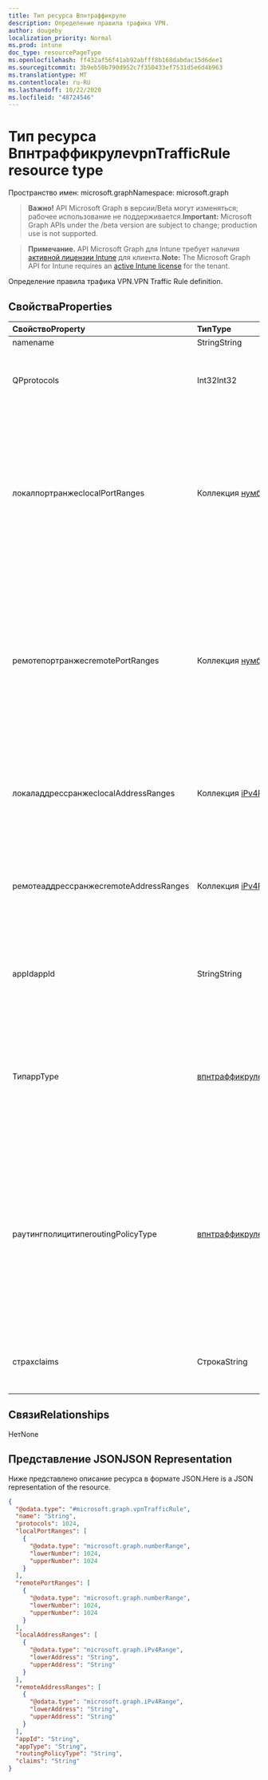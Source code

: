 ```yaml
---
title: Тип ресурса Впнтраффикруле
description: Определение правила трафика VPN.
author: dougeby
localization_priority: Normal
ms.prod: intune
doc_type: resourcePageType
ms.openlocfilehash: ff432af56f41ab92abfff8b168dabdac15d6dee1
ms.sourcegitcommit: 3b9eb50b790d952c7f350433ef7531d5e6d4b963
ms.translationtype: MT
ms.contentlocale: ru-RU
ms.lasthandoff: 10/22/2020
ms.locfileid: "48724546"
---
```

# <a name="vpntrafficrule-resource-type"></a><span data-ttu-id="2deeb-103">Тип ресурса Впнтраффикруле</span><span class="sxs-lookup"><span data-stu-id="2deeb-103">vpnTrafficRule resource type</span></span>

<span data-ttu-id="2deeb-104">Пространство имен: microsoft.graph</span><span class="sxs-lookup"><span data-stu-id="2deeb-104">Namespace: microsoft.graph</span></span>

> <span data-ttu-id="2deeb-105">**Важно!** API Microsoft Graph в версии/Beta могут изменяться; рабочее использование не поддерживается.</span><span class="sxs-lookup"><span data-stu-id="2deeb-105">**Important:** Microsoft Graph APIs under the /beta version are subject to change; production use is not supported.</span></span>

> <span data-ttu-id="2deeb-106">**Примечание.** API Microsoft Graph для Intune требует наличия [активной лицензии Intune](https://go.microsoft.com/fwlink/?linkid=839381) для клиента.</span><span class="sxs-lookup"><span data-stu-id="2deeb-106">**Note:** The Microsoft Graph API for Intune requires an [active Intune license](https://go.microsoft.com/fwlink/?linkid=839381) for the tenant.</span></span>

<span data-ttu-id="2deeb-107">Определение правила трафика VPN.</span><span class="sxs-lookup"><span data-stu-id="2deeb-107">VPN Traffic Rule definition.</span></span>

## <a name="properties"></a><span data-ttu-id="2deeb-108">Свойства</span><span class="sxs-lookup"><span data-stu-id="2deeb-108">Properties</span></span>
|<span data-ttu-id="2deeb-109">Свойство</span><span class="sxs-lookup"><span data-stu-id="2deeb-109">Property</span></span>|<span data-ttu-id="2deeb-110">Тип</span><span class="sxs-lookup"><span data-stu-id="2deeb-110">Type</span></span>|<span data-ttu-id="2deeb-111">Описание</span><span class="sxs-lookup"><span data-stu-id="2deeb-111">Description</span></span>|
|:---|:---|:---|
|<span data-ttu-id="2deeb-112">name</span><span class="sxs-lookup"><span data-stu-id="2deeb-112">name</span></span>|<span data-ttu-id="2deeb-113">String</span><span class="sxs-lookup"><span data-stu-id="2deeb-113">String</span></span>|<span data-ttu-id="2deeb-114">Расширением.</span><span class="sxs-lookup"><span data-stu-id="2deeb-114">Name.</span></span>|
|<span data-ttu-id="2deeb-115">QP</span><span class="sxs-lookup"><span data-stu-id="2deeb-115">protocols</span></span>|<span data-ttu-id="2deeb-116">Int32</span><span class="sxs-lookup"><span data-stu-id="2deeb-116">Int32</span></span>|<span data-ttu-id="2deeb-117">Протоколы (0-255).</span><span class="sxs-lookup"><span data-stu-id="2deeb-117">Protocols (0-255).</span></span> <span data-ttu-id="2deeb-118">Допустимые значения — от 0 до 255</span><span class="sxs-lookup"><span data-stu-id="2deeb-118">Valid values 0 to 255</span></span>|
|<span data-ttu-id="2deeb-119">локалпортранжес</span><span class="sxs-lookup"><span data-stu-id="2deeb-119">localPortRanges</span></span>|<span data-ttu-id="2deeb-120">Коллекция [нумберранже](../resources/intune-deviceconfig-numberrange.md)</span><span class="sxs-lookup"><span data-stu-id="2deeb-120">[numberRange](../resources/intune-deviceconfig-numberrange.md) collection</span></span>|<span data-ttu-id="2deeb-121">Локальный диапазон портов можно задать только в том случае, если протокол имеет значение TCP или UDP (6 или 17).</span><span class="sxs-lookup"><span data-stu-id="2deeb-121">Local port range can be set only when protocol is either TCP or UDP (6 or 17).</span></span> <span data-ttu-id="2deeb-122">Эта коллекция может содержать не более 500 элементов.</span><span class="sxs-lookup"><span data-stu-id="2deeb-122">This collection can contain a maximum of 500 elements.</span></span>|
|<span data-ttu-id="2deeb-123">ремотепортранжес</span><span class="sxs-lookup"><span data-stu-id="2deeb-123">remotePortRanges</span></span>|<span data-ttu-id="2deeb-124">Коллекция [нумберранже](../resources/intune-deviceconfig-numberrange.md)</span><span class="sxs-lookup"><span data-stu-id="2deeb-124">[numberRange](../resources/intune-deviceconfig-numberrange.md) collection</span></span>|<span data-ttu-id="2deeb-125">Диапазон удаленных портов можно задать только в том случае, если протокол имеет значение TCP или UDP (6 или 17).</span><span class="sxs-lookup"><span data-stu-id="2deeb-125">Remote port range can be set only when protocol is either TCP or UDP (6 or 17).</span></span> <span data-ttu-id="2deeb-126">Эта коллекция может содержать не более 500 элементов.</span><span class="sxs-lookup"><span data-stu-id="2deeb-126">This collection can contain a maximum of 500 elements.</span></span>|
|<span data-ttu-id="2deeb-127">локаладдрессранжес</span><span class="sxs-lookup"><span data-stu-id="2deeb-127">localAddressRanges</span></span>|<span data-ttu-id="2deeb-128">Коллекция [iPv4Range](../resources/intune-shared-ipv4range.md)</span><span class="sxs-lookup"><span data-stu-id="2deeb-128">[iPv4Range](../resources/intune-shared-ipv4range.md) collection</span></span>|<span data-ttu-id="2deeb-129">Диапазон локальных адресов.</span><span class="sxs-lookup"><span data-stu-id="2deeb-129">Local address range.</span></span> <span data-ttu-id="2deeb-130">Эта коллекция может содержать не более 500 элементов.</span><span class="sxs-lookup"><span data-stu-id="2deeb-130">This collection can contain a maximum of 500 elements.</span></span>|
|<span data-ttu-id="2deeb-131">ремотеаддрессранжес</span><span class="sxs-lookup"><span data-stu-id="2deeb-131">remoteAddressRanges</span></span>|<span data-ttu-id="2deeb-132">Коллекция [iPv4Range](../resources/intune-shared-ipv4range.md)</span><span class="sxs-lookup"><span data-stu-id="2deeb-132">[iPv4Range](../resources/intune-shared-ipv4range.md) collection</span></span>|<span data-ttu-id="2deeb-133">Диапазон удаленных адресов.</span><span class="sxs-lookup"><span data-stu-id="2deeb-133">Remote address range.</span></span> <span data-ttu-id="2deeb-134">Эта коллекция может содержать не более 500 элементов.</span><span class="sxs-lookup"><span data-stu-id="2deeb-134">This collection can contain a maximum of 500 elements.</span></span>|
|<span data-ttu-id="2deeb-135">appId</span><span class="sxs-lookup"><span data-stu-id="2deeb-135">appId</span></span>|<span data-ttu-id="2deeb-136">String</span><span class="sxs-lookup"><span data-stu-id="2deeb-136">String</span></span>|<span data-ttu-id="2deeb-137">Идентификатор приложения, если это правило трафика вызывается приложением.</span><span class="sxs-lookup"><span data-stu-id="2deeb-137">App identifier, if this traffic rule is triggered by an app.</span></span>|
|<span data-ttu-id="2deeb-138">Тип</span><span class="sxs-lookup"><span data-stu-id="2deeb-138">appType</span></span>|[<span data-ttu-id="2deeb-139">впнтраффикрулеапптипе</span><span class="sxs-lookup"><span data-stu-id="2deeb-139">vpnTrafficRuleAppType</span></span>](../resources/intune-deviceconfig-vpntrafficruleapptype.md)|<span data-ttu-id="2deeb-140">Тип приложения, если это правило трафика вызывается приложением.</span><span class="sxs-lookup"><span data-stu-id="2deeb-140">App type, if this traffic rule is triggered by an app.</span></span> <span data-ttu-id="2deeb-141">Возможные значения: `none`, `desktop`, `universal`.</span><span class="sxs-lookup"><span data-stu-id="2deeb-141">Possible values are: `none`, `desktop`, `universal`.</span></span>|
|<span data-ttu-id="2deeb-142">раутингполицитипе</span><span class="sxs-lookup"><span data-stu-id="2deeb-142">routingPolicyType</span></span>|[<span data-ttu-id="2deeb-143">впнтраффикрулераутингполицитипе</span><span class="sxs-lookup"><span data-stu-id="2deeb-143">vpnTrafficRuleRoutingPolicyType</span></span>](../resources/intune-deviceconfig-vpntrafficruleroutingpolicytype.md)|<span data-ttu-id="2deeb-144">Когда приложение запускается, указывает, следует ли включить раздельное туннелирование по этому маршруту.</span><span class="sxs-lookup"><span data-stu-id="2deeb-144">When app triggered, indicates whether to enable split tunneling along this route.</span></span> <span data-ttu-id="2deeb-145">Возможные значения: `none`, `splitTunnel`, `forceTunnel`.</span><span class="sxs-lookup"><span data-stu-id="2deeb-145">Possible values are: `none`, `splitTunnel`, `forceTunnel`.</span></span>|
|<span data-ttu-id="2deeb-146">страх</span><span class="sxs-lookup"><span data-stu-id="2deeb-146">claims</span></span>|<span data-ttu-id="2deeb-147">Строка</span><span class="sxs-lookup"><span data-stu-id="2deeb-147">String</span></span>|<span data-ttu-id="2deeb-148">Утверждения, связанные с этим правилом трафика.</span><span class="sxs-lookup"><span data-stu-id="2deeb-148">Claims associated with this traffic rule.</span></span>|

## <a name="relationships"></a><span data-ttu-id="2deeb-149">Связи</span><span class="sxs-lookup"><span data-stu-id="2deeb-149">Relationships</span></span>
<span data-ttu-id="2deeb-150">Нет</span><span class="sxs-lookup"><span data-stu-id="2deeb-150">None</span></span>

## <a name="json-representation"></a><span data-ttu-id="2deeb-151">Представление JSON</span><span class="sxs-lookup"><span data-stu-id="2deeb-151">JSON Representation</span></span>
<span data-ttu-id="2deeb-152">Ниже представлено описание ресурса в формате JSON.</span><span class="sxs-lookup"><span data-stu-id="2deeb-152">Here is a JSON representation of the resource.</span></span>
<!-- {
  "blockType": "resource",
  "@odata.type": "microsoft.graph.vpnTrafficRule"
}
-->
``` json
{
  "@odata.type": "#microsoft.graph.vpnTrafficRule",
  "name": "String",
  "protocols": 1024,
  "localPortRanges": [
    {
      "@odata.type": "microsoft.graph.numberRange",
      "lowerNumber": 1024,
      "upperNumber": 1024
    }
  ],
  "remotePortRanges": [
    {
      "@odata.type": "microsoft.graph.numberRange",
      "lowerNumber": 1024,
      "upperNumber": 1024
    }
  ],
  "localAddressRanges": [
    {
      "@odata.type": "microsoft.graph.iPv4Range",
      "lowerAddress": "String",
      "upperAddress": "String"
    }
  ],
  "remoteAddressRanges": [
    {
      "@odata.type": "microsoft.graph.iPv4Range",
      "lowerAddress": "String",
      "upperAddress": "String"
    }
  ],
  "appId": "String",
  "appType": "String",
  "routingPolicyType": "String",
  "claims": "String"
}
```





